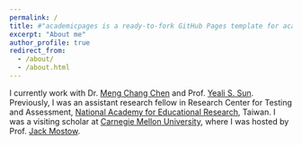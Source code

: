 ```yaml
---
permalink: /
title: #"academicpages is a ready-to-fork GitHub Pages template for academic personal websites"
excerpt: "About me"
author_profile: true
redirect_from: 
  - /about/
  - /about.html
---
```



I currently work with Dr. [Meng Chang Chen](http://www.iis.sinica.edu.tw/pages/mcc/index_en.html) and Prof. [Yeali S. Sun](http://www.im.ntu.edu.tw/~sunny/index.html). Previously, I was an assistant research fellow in Research Center for Testing and Assessment, [National Academy for Educational Research](http://www.naer.edu.tw/bin/home.php), Taiwan. I was a visiting scholar at [Carnegie Mellon University](http://www.cmu.edu/), where I was hosted by Prof. [Jack Mostow](http://www.cs.cmu.edu/~./mostow/).
